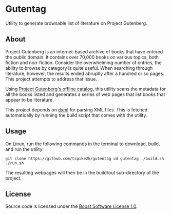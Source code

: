 # Gutentag

Utility to generate browsable list of literature on Project Gutenberg.

## About

Project Gutenberg is an internet-based archive of books that have entered the public domain. It contains over 70,000 books on various topics, both fiction and non-fiction. Consider the overwhelming number of entries, the ability to browse by category is quite useful. When searching through literature, however, the results ended abruptly after a hundred or so pages. This project attempts to address that issue.

Using [Project Gutenberg's offline catalog](https://www.gutenberg.org/ebooks/offline_catalogs.html), this utility scans the metadata for all the books listed and generates a series of web pages that list books that appear to be literature.

This project depends on [dxml](https://github.com/jmdavis/dxml) for parsing XML files. This is fetched automatically by running the build script that comes with the utility.

## Usage

On Linux, run the following commands in the terminal to download, build, and run the utility:

``
    git clone https://github.com/tspike2k/gutentag
    cd gutentag
    ./build.sh
    ./run.sh
``

The resulting webpages will then be in the build/out sub-directory of the project.

## License

Source code is licensed under the [Boost Software License 1.0](https://www.boost.org/LICENSE_1_0.txt).
